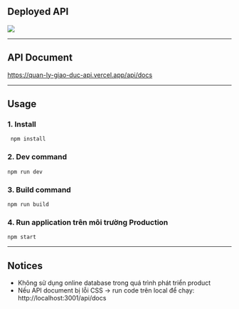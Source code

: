 ## Deployed API

<a href="https://quan-ly-giao-duc-api.vercel.app/">
 <img src="https://drive.google.com/file/d/1N_85fCRgV12AiJvPHID7r4PjjjJMK4JV/view?usp=sharing"/>
</a>

---

## API Document

https://quan-ly-giao-duc-api.vercel.app/api/docs

---

## Usage

### 1. Install

     npm install

### 2. Dev command

    npm run dev

### 3. Build command

    npm run build

### 4. Run application trên môi trường Production

    npm start

---

## Notices

- Không sử dụng online database trong quá trình phát triển product
- Nếu API document bị lỗi CSS -> run code trên local để chạy: http://localhost:3001/api/docs
